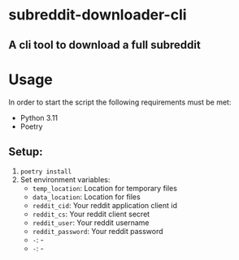 # subreddit-downloader-cli

A cli tool to download a full subreddit
---
# Usage
In order to start the script the following requirements must be met:
- Python 3.11
- Poetry

## Setup:
1. ``poetry install``
2. Set environment variables:
   - ``temp_location``: Location for temporary files
   - ``data_location``: Location for files
   - ``reddit_cid``: Your reddit application client id 
   - ``reddit_cs``: Your reddit client secret 
   - ``reddit_user``: Your reddit username 
   - ``reddit_password``: Your reddit password
   - ``-``: -
   - ``-``: -
